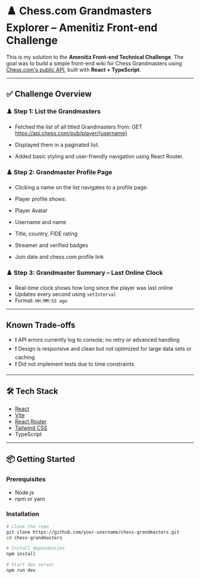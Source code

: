 # ♟️ Chess.com Grandmasters Explorer – Amenitiz Front-end Challenge

This is my solution to the **Amenitiz Front-end Technical Challenge**. The goal was to build a simple front-end wiki for Chess Grandmasters using [Chess.com's public API](https://www.chess.com/news/view/published-data-api), built with **React + TypeScript**.

---

## ✅ Challenge Overview

### ♟️ Step 1: List the Grandmasters
- Fetched the list of all titled Grandmasters from:
GET https://api.chess.com/pub/player/{username}

- Displayed them in a paginated  list.
- Added basic styling and user-friendly navigation using React Router.

### ♟️ Step 2: Grandmaster Profile Page
- Clicking a name on the list navigates to a profile page:

- Player profile shows:
- Player Avatar
- Username and name
- Title, country, FIDE rating
- Streamer and verified badges
- Join date and chess.com profile link

### ♟️ Step 3: Grandmaster Summary – Last Online Clock
- Real-time clock shows how long since the player was last online
- Updates every second using `setInterval`
- Format: `HH:MM:SS ago`

---

##  Known Trade-offs


- ❗ API errors currently log to console; no retry or advanced handling
- ❗ Design is responsive and clean but not optimized for large data sets or caching
- ❗ Did not implement tests due to time constraints

---
## 🛠️ Tech Stack

- [React](https://reactjs.org/)
- [Vite](https://vitejs.dev/)
- [React Router](https://reactrouter.com/)
- [Tailwind CSS](https://tailwindcss.com/)
- TypeScript

---

## 📦 Getting Started

### Prerequisites

- Node.js 
- npm or yarn

### Installation

```bash
# Clone the repo
git clone https://github.com/your-username/chess-grandmasters.git
cd chess-grandmasters

# Install dependencies
npm install

# Start dev server
npm run dev
